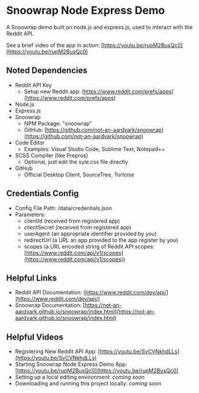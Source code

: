 # Snoowrap Node Express Demo
A Snoowrap demo built on node.js and express.js, used to interact with the Reddit API.

See a brief video of the app in action: [https://youtu.be/rupM2BusQc0](https://youtu.be/rupM2BusQc0)

## Noted Dependencies
* Reddit API Key
  * Setup new Reddit app: [https://www.reddit.com/prefs/apps](https://www.reddit.com/prefs/apps)
* Node.js
* Express.js
* Snoowrap
  * NPM Package: "snoowrap"
  * GitHub: [https://github.com/not-an-aardvark/snoowrap](https://github.com/not-an-aardvark/snoowrap)
* Code Editor
  * Examples: Visual Studio Code, Sublime Text, Notepad++
* SCSS Compiler (like Prepros)
  * Optional, just edit the syle.css file directly
* GitHub
  * Official Desktop Client, SourceTree, Tortoise

## Credentials Config
* Config File Path: /data/credentials.json
* Parameters:
  * clientId (received from registered app)
  * clientSecret (received from registered app)
  * userAgent (an appropriate identifier provided by you)
  * redirectUrl (a URL an app provided to the app register by you)
  * scopes (a URL encoded string of Reddit API scopes: [https://www.reddit.com/api/v1/scopes](https://www.reddit.com/api/v1/scopes))

## Helpful Links
* Reddit API Documentation: [https://www.reddit.com/dev/api/](https://www.reddit.com/dev/api/)
* Snoowrap Documentation: [https://not-an-aardvark.github.io/snoowrap/index.html](https://not-an-aardvark.github.io/snoowrap/index.html)

## Helpful Videos
* Registering New Reddit API App: [https://youtu.be/SvCVNkhdLLs](https://youtu.be/SvCVNkhdLLs)
* Starting Snoowrap Node Express Demo App: [https://youtu.be/rupM2BusQc0](https://youtu.be/rupM2BusQc0)
* Setting up a local editing environment: *coming soon*
* Downloading and running this project locally: *coming soon*